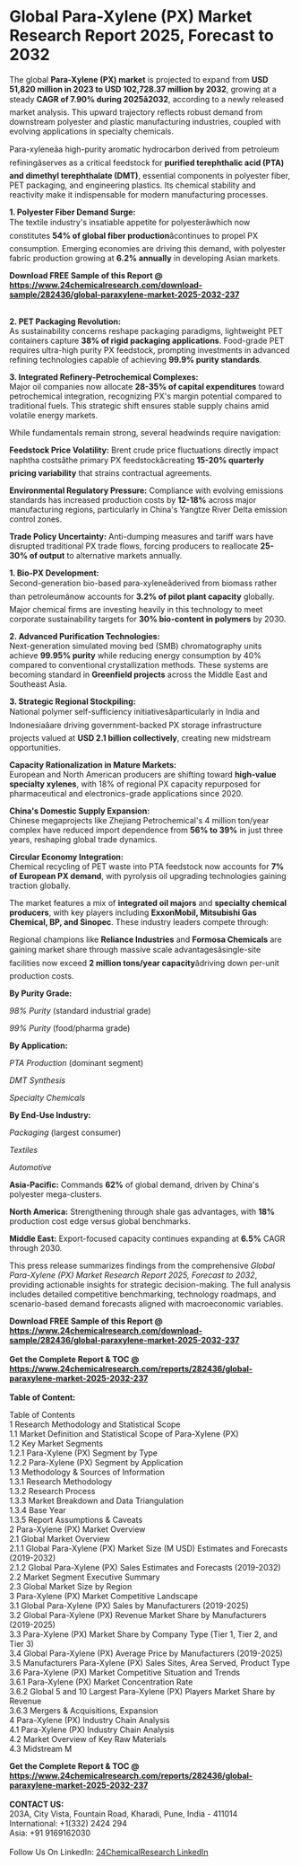 <h1>Global Para-Xylene (PX) Market Research Report 2025, Forecast to 2032</h1><p>The global <strong>Para-Xylene (PX) market</strong> is projected to expand from <strong>USD 51,820 million in 2023 to USD 102,728.37 million by 2032</strong>, growing at a steady <strong>CAGR of 7.90% during 2025â2032</strong>, according to a newly released market analysis. This upward trajectory reflects robust demand from downstream polyester and plastic manufacturing industries, coupled with evolving applications in specialty chemicals.</p><p>Para-xyleneâa high-purity aromatic hydrocarbon derived from petroleum refiningâserves as a critical feedstock for <strong>purified terephthalic acid (PTA) and dimethyl terephthalate (DMT)</strong>, essential components in polyester fiber, PET packaging, and engineering plastics. Its chemical stability and reactivity make it indispensable for modern manufacturing processes.</p><p><strong>1. Polyester Fiber Demand Surge:</strong><br>
The textile industry's insatiable appetite for polyesterâwhich now constitutes <strong>54% of global fiber production</strong>âcontinues to propel PX consumption. Emerging economies are driving this demand, with polyester fabric production growing at <strong>6.2% annually</strong> in developing Asian markets.</p><div><b>Download FREE Sample of this Report @ 
            <a href="https://www.24chemicalresearch.com/download-sample/282436/global-paraxylene-market-2025-2032-237">
            https://www.24chemicalresearch.com/download-sample/282436/global-paraxylene-market-2025-2032-237</a></b></div><br><p><strong>2. PET Packaging Revolution:</strong><br>
As sustainability concerns reshape packaging paradigms, lightweight PET containers capture <strong>38% of rigid packaging applications</strong>. Food-grade PET requires ultra-high purity PX feedstock, prompting investments in advanced refining technologies capable of achieving <strong>99.9% purity standards</strong>.</p><p><strong>3. Integrated Refinery-Petrochemical Complexes:</strong><br>
Major oil companies now allocate <strong>28-35% of capital expenditures</strong> toward petrochemical integration, recognizing PX's margin potential compared to traditional fuels. This strategic shift ensures stable supply chains amid volatile energy markets.</p><p>While fundamentals remain strong, several headwinds require navigation:</p><p><strong>Feedstock Price Volatility:</strong> Brent crude price fluctuations directly impact naphtha costsâthe primary PX feedstockâcreating <strong>15-20% quarterly pricing variability</strong> that strains contractual agreements.</p><p><strong>Environmental Regulatory Pressure:</strong> Compliance with evolving emissions standards has increased production costs by <strong>12-18%</strong> across major manufacturing regions, particularly in China's Yangtze River Delta emission control zones.</p><p><strong>Trade Policy Uncertainty:</strong> Anti-dumping measures and tariff wars have disrupted traditional PX trade flows, forcing producers to reallocate <strong>25-30% of output</strong> to alternative markets annually.</p><p><strong>1. Bio-PX Development:</strong><br>
Second-generation bio-based para-xyleneâderived from biomass rather than petroleumânow accounts for <strong>3.2% of pilot plant capacity</strong> globally. Major chemical firms are investing heavily in this technology to meet corporate sustainability targets for <strong>30% bio-content in polymers</strong> by 2030.</p><p><strong>2. Advanced Purification Technologies:</strong><br>
Next-generation simulated moving bed (SMB) chromatography units achieve <strong>99.95% purity</strong> while reducing energy consumption by 40% compared to conventional crystallization methods. These systems are becoming standard in <strong>Greenfield projects</strong> across the Middle East and Southeast Asia.</p><p><strong>3. Strategic Regional Stockpiling:</strong><br>
National polymer self-sufficiency initiativesâparticularly in India and Indonesiaâare driving government-backed PX storage infrastructure projects valued at <strong>USD 2.1 billion collectively</strong>, creating new midstream opportunities.</p><p><strong>Capacity Rationalization in Mature Markets:</strong><br>
	European and North American producers are shifting toward <strong>high-value specialty xylenes</strong>, with 18% of regional PX capacity repurposed for pharmaceutical and electronics-grade applications since 2020.</p><p><strong>China's Domestic Supply Expansion:</strong><br>
	Chinese megaprojects like Zhejiang Petrochemical's 4 million ton/year complex have reduced import dependence from <strong>56% to 39%</strong> in just three years, reshaping global trade dynamics.</p><p><strong>Circular Economy Integration:</strong><br>
	Chemical recycling of PET waste into PTA feedstock now accounts for <strong>7% of European PX demand</strong>, with pyrolysis oil upgrading technologies gaining traction globally.</p><p>The market features a mix of <strong>integrated oil majors</strong> and <strong>specialty chemical producers</strong>, with key players including <strong>ExxonMobil, Mitsubishi Gas Chemical, BP, and Sinopec</strong>. These industry leaders compete through:</p><p>Regional champions like <strong>Reliance Industries</strong> and <strong>Formosa Chemicals</strong> are gaining market share through massive scale advantagesâsingle-site facilities now exceed <strong>2 million tons/year capacity</strong>âdriving down per-unit production costs.</p><p><strong>By Purity Grade:</strong></p><p><em>98% Purity</em> (standard industrial grade)</p><p><em>99% Purity</em> (food/pharma grade)</p><p><strong>By Application:</strong></p><p><em>PTA Production</em> (dominant segment)</p><p><em>DMT Synthesis</em></p><p><em>Specialty Chemicals</em></p><p><strong>By End-Use Industry:</strong></p><p><em>Packaging</em> (largest consumer)</p><p><em>Textiles</em></p><p><em>Automotive</em></p><p><strong>Asia-Pacific:</strong> Commands <strong>62%</strong> of global demand, driven by China's polyester mega-clusters.</p><p><strong>North America:</strong> Strengthening through shale gas advantages, with <strong>18%</strong> production cost edge versus global benchmarks.</p><p><strong>Middle East:</strong> Export-focused capacity continues expanding at <strong>6.5%</strong> CAGR through 2030.</p><p>This press release summarizes findings from the comprehensive <em>Global Para-Xylene (PX) Market Research Report 2025, Forecast to 2032</em>, providing actionable insights for strategic decision-making. The full analysis includes detailed competitive benchmarking, technology roadmaps, and scenario-based demand forecasts aligned with macroeconomic variables.</p><div><b>Download FREE Sample of this Report @ 
            <a href="https://www.24chemicalresearch.com/download-sample/282436/global-paraxylene-market-2025-2032-237">
            https://www.24chemicalresearch.com/download-sample/282436/global-paraxylene-market-2025-2032-237</a></b></div><br><div><b>Get the Complete Report & TOC @ 
            <a href="https://www.24chemicalresearch.com/reports/282436/global-paraxylene-market-2025-2032-237">
            https://www.24chemicalresearch.com/reports/282436/global-paraxylene-market-2025-2032-237</a></b></div><br>
            <b>Table of Content:</b><p>Table of Contents<br />
1 Research Methodology and Statistical Scope<br />
1.1 Market Definition and Statistical Scope of Para-Xylene (PX)<br />
1.2 Key Market Segments<br />
1.2.1 Para-Xylene (PX) Segment by Type<br />
1.2.2 Para-Xylene (PX) Segment by Application<br />
1.3 Methodology & Sources of Information<br />
1.3.1 Research Methodology<br />
1.3.2 Research Process<br />
1.3.3 Market Breakdown and Data Triangulation<br />
1.3.4 Base Year<br />
1.3.5 Report Assumptions & Caveats<br />
2 Para-Xylene (PX) Market Overview<br />
2.1 Global Market Overview<br />
2.1.1 Global Para-Xylene (PX) Market Size (M USD) Estimates and Forecasts (2019-2032)<br />
2.1.2 Global Para-Xylene (PX) Sales Estimates and Forecasts (2019-2032)<br />
2.2 Market Segment Executive Summary<br />
2.3 Global Market Size by Region<br />
3 Para-Xylene (PX) Market Competitive Landscape<br />
3.1 Global Para-Xylene (PX) Sales by Manufacturers (2019-2025)<br />
3.2 Global Para-Xylene (PX) Revenue Market Share by Manufacturers (2019-2025)<br />
3.3 Para-Xylene (PX) Market Share by Company Type (Tier 1, Tier 2, and Tier 3)<br />
3.4 Global Para-Xylene (PX) Average Price by Manufacturers (2019-2025)<br />
3.5 Manufacturers Para-Xylene (PX) Sales Sites, Area Served, Product Type<br />
3.6 Para-Xylene (PX) Market Competitive Situation and Trends<br />
3.6.1 Para-Xylene (PX) Market Concentration Rate<br />
3.6.2 Global 5 and 10 Largest Para-Xylene (PX) Players Market Share by Revenue<br />
3.6.3 Mergers & Acquisitions, Expansion<br />
4 Para-Xylene (PX) Industry Chain Analysis<br />
4.1 Para-Xylene (PX) Industry Chain Analysis<br />
4.2 Market Overview of Key Raw Materials<br />
4.3 Midstream M</p><div><b>Get the Complete Report & TOC @ 
            <a href="https://www.24chemicalresearch.com/reports/282436/global-paraxylene-market-2025-2032-237">
            https://www.24chemicalresearch.com/reports/282436/global-paraxylene-market-2025-2032-237</a></b></div><br><b>CONTACT US:</b><br>
            203A, City Vista, Fountain Road, Kharadi, Pune, India - 411014<br>
            International: +1(332) 2424 294<br>
            Asia: +91 9169162030 <br><br>
            Follow Us On LinkedIn: <a href="https://www.linkedin.com/company/24chemicalresearch/">24ChemicalResearch LinkedIn</a>